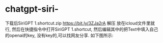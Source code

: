 # chatgpt-siri-

下载后SiriGPT 1.shortcut.zip   https://bit.ly/3ZJa2rA
解压 放在icloud文件里就行,
然后在快捷指令中打开SiriGPT 1.shortcut, 
然后编辑其中的把Text中填入自己的openai的key, 
没有key的,可以找网友分享. 如下图所示:
